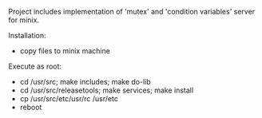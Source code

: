 Project includes implementation of 'mutex' and 'condition variables' server for minix.

Installation:
- copy files to minix machine

Execute as root:
- cd /usr/src; make includes; make do-lib
- cd /usr/src/releasetools; make services; make install
- cp /usr/src/etc/usr/rc /usr/etc
- reboot
